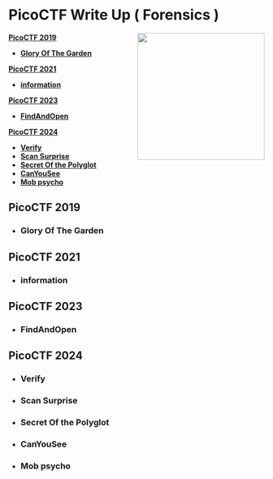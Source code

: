 # PicoCTF Write Up ( Forensics )

<img align="right" height="250px" src="https://i.pinimg.com/originals/84/64/92/84649242e02e5079b57422cd262f4ab9.gif">

<!--
PicoCTF 2019
PicoCTF 2021
PicoCTF 2023
PicoCTF 2024
-->

[**PicoCTF 2019**](#PicoCTF-2019)
- [**Glory Of The Garden**](#glory-of-the-garden)

[**PicoCTF 2021**](#PicoCTF-2021)
- [**information**](#information)

[**PicoCTF 2023**](#PicoCTF-2023)
- [**FindAndOpen**](#findandopen)

[**PicoCTF 2024**](#PicoCTF-2024)
- [**Verify**](#verify)
- [**Scan Surprise**](#scan-surprise)
- [**Secret Of the Polyglot**](#secret-of-the-polyglot)
- [**CanYouSee**](#canyousee)
- [**Mob psycho**](#mob-psycho)

## PicoCTF 2019
- ### Glory Of The Garden

## PicoCTF 2021
- ### information

## PicoCTF 2023
- ### FindAndOpen

## PicoCTF 2024
- ### Verify
- ### Scan Surprise
- ### Secret Of the Polyglot
- ### CanYouSee
- ### Mob psycho
